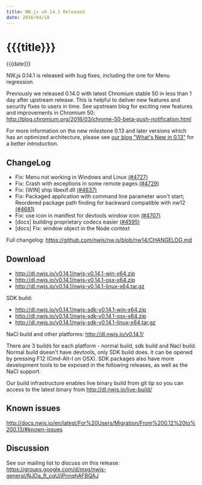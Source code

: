 ```yaml
---
title: NW.js v0.14.1 Released
date: 2016/04/18
---
```

# {{{title}}}
{{{date}}}

NW.js 0.14.1 is released with bug fixes, including the one for Menu regression.

Previously we released 0.14.0 with latest Chromium stable 50 in less than 1 day after upstream release. This is helpful to deliver new features and security fixes to users in time. See upstream blog for exciting new features and improvements in Chromium 50: http://blog.chromium.org/2016/03/chrome-50-beta-push-notification.html

For more information on the new milestone 0.13 and later versions which has an optimized architecture, please see [our blog "What's New in 0.13"](/blog/whats-new-in-0.13) for a better introduction.

## ChangeLog

- Fix: Menu not working in Windows and Linux [(#4727)](https://github.com/nwjs/nw.js/issues/4727)
- Fix: Crash with exceptions in some remote pages [(#4729)](https://github.com/nwjs/nw.js/issues/4729)
- Fix: [WIN] ship libexif.dll [(#4637)](https://github.com/nwjs/nw.js/issues/4637)
- Fix: Packaged application with command line parameter won't start; Reordered package path finding for backward compatible with nw12 [(#4681)](https://github.com/nwjs/nw.js/issues/4681)
- Fix: use icon in manifest for devtools window icon [(#4707)](https://github.com/nwjs/nw.js/issues/4707)
- [docs]  building proprietary codecs easier [(#4595)](https://github.com/nwjs/nw.js/issues/4595)
- [docs] Fix: window object in the Node context

Full changelog: https://github.com/nwjs/nw.js/blob/nw14/CHANGELOG.md

## Download 

* http://dl.nwjs.io/v0.14.1/nwjs-v0.14.1-win-x64.zip 
* http://dl.nwjs.io/v0.14.1/nwjs-v0.14.1-osx-x64.zip 
* http://dl.nwjs.io/v0.14.1/nwjs-v0.14.1-linux-x64.tar.gz 

SDK build: 
* http://dl.nwjs.io/v0.14.1/nwjs-sdk-v0.14.1-win-x64.zip 
* http://dl.nwjs.io/v0.14.1/nwjs-sdk-v0.14.1-osx-x64.zip 
* http://dl.nwjs.io/v0.14.1/nwjs-sdk-v0.14.1-linux-x64.tar.gz 

NaCl build and other platforms: http://dl.nwjs.io/v0.14.1/ 

There are 3 builds for each platform - normal build, sdk build and Nacl build. Normal build doesn't have devtools, only SDK build does. lt can be opened by pressing F12 (Cmd-Alt-I on OSX). SDK packages also have more development tools to be exposed in the following releases, as well as the NaCl support. 

Our build infrastructure enables live binary build from git tip so you can access to the latest binary from http://dl.nwjs.io/live-build/ 

## Known issues 
 
http://docs.nwjs.io/en/latest/For%20Users/Migration/From%200.12%20to%200.13/#known-issues

## Discussion

See our mailing list to discuss on this release: https://groups.google.com/d/msg/nwjs-general/NJDa_fI_cqU/iPnnqhAFBQAJ
